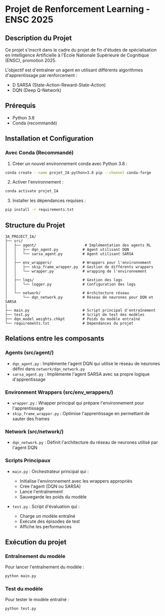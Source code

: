 # Projet de Renforcement Learning - ENSC 2025

## Description du Projet
Ce projet s'inscrit dans le cadre du projet de fin d'études de spécialisation en Intelligence Artificielle à l'École Nationale Supérieure de Cognitique (ENSC), promotion 2025.

L'objectif est d'entraîner un agent en utilisant différents algorithmes d'apprentissage par renforcement :
- D SARSA (State-Action-Reward-State-Action)
- DQN (Deep Q-Network)

## Prérequis
- Python 3.8
- Conda (recommandé)

## Installation et Configuration

### Avec Conda (Recommandé)
1. Créer un nouvel environnement conda avec Python 3.8 :
```bash
conda create --name projet_IA python=3.8 pip --channel conda-forge
```

2. Activer l'environnement :
```bash
conda activate projet_IA
```

3. Installer les dépendances requises :
```bash
pip install -r requirements.txt
```

## Structure du Projet

```
3A_PROJECT_IA/
├── src/
│   ├── agent/                      # Implémentation des agents RL
│   │   ├── dqn_agent.py           # Agent utilisant DQN
│   │   └── sarsa_agent.py         # Agent utilisant SARSA
│   │
│   ├── env_wrappers/              # Wrappers pour l'environnement
│   │   ├── skip_frame_wrapper.py  # Gestion de différents wrappers
│   │   └── wrapper.py             # wrapping de l'environnement 
│   │
│   ├── logs/                      # Gestion des logs
│   │   └── logger.py              # Configuration des logs
│   │
│   └── network/                   # Architecture réseau
│       └── dqn_network.py         # Réseau de neurones pour DQN et SARSA
│
├── main.py                        # Script principal d'entraînement
├── test.py                        # Script de test des modèles
├── dqn_model_weights.chkpt        # Poids du modèle entraîné
└── requirements.txt               # Dépendances du projet
```

## Relations entre les composants

### Agents (src/agent/)
- `dqn_agent.py` : Implémente l'agent DQN qui utilise le réseau de neurones défini dans `network/dqn_network.py`
- `sarsa_agent.py` : Implémente l'agent SARSA avec sa propre logique d'apprentissage

### Environment Wrappers (src/env_wrappers/)
- `wrapper.py` : Wrapper principal qui prépare l'environnement pour l'apprentissage
- `skip_frame_wrapper.py` : Optimise l'apprentissage en permettant de sauter des frames

### Network (src/network/)
- `dqn_network.py` : Définit l'architecture du réseau de neurones utilisé par l'agent DQN

### Scripts Principaux
- `main.py` : Orchestrateur principal qui :
  - Initialise l'environnement avec les wrappers appropriés
  - Crée l'agent (DQN ou SARSA)
  - Lance l'entraînement
  - Sauvegarde les poids du modèle

- `test.py` : Script d'évaluation qui :
  - Charge un modèle entraîné
  - Exécute des épisodes de test
  - Affiche les performances

## Exécution du projet

### Entraînement du modèle
Pour lancer l'entraînement du modèle :
```bash
python main.py
```

### Test du modèle
Pour tester le modèle entraîné :
```bash
python test.py
```
